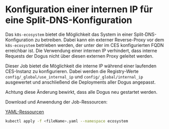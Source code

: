 # Konfiguration einer internen IP für eine Split-DNS-Konfiguration

Das `k8s-ecosystem` bietet die Möglichkeit das System in einer Split-DNS-Konfiguration zu betreiben.
Dabei kann ein externer Reverse-Proxy vor dem `k8s-ecosystem` betrieben werden, der unter der im CES konfigurierten
FQDN erreichbar ist. Die Verwendung einer internen IP verhindert, dass interne Requests der Dogus nicht über diesen 
externen Proxy geleitet werden.

Dieser Job bietet die Möglichkeit die interne IP während einer laufenden CES-Instanz zu konfigurieren.
Dabei werden die Registry-Werte `config/_global/use_internal_ip` und `config/_global/internal_ip` ausgewertet
und anschließend die Deployments aller Dogus angepasst.

Achtung diese Änderung bewirkt, dass alle Dogus neu gestartet werden.

Download und Anwendung der Job-Ressourcen:

[YAML-Ressourcen](https://dogu.cloudogu.com/api/v1/k8s/k8s/k8s-host-change)

```bash
kubectl apply -f <fileName>.yaml --namespace ecosystem
```

